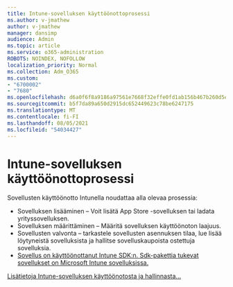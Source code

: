 ```yaml
---
title: Intune-sovelluksen käyttöönottoprosessi
ms.author: v-jmathew
author: v-jmathew
manager: dansimp
audience: Admin
ms.topic: article
ms.service: o365-administration
ROBOTS: NOINDEX, NOFOLLOW
localization_priority: Normal
ms.collection: Adm_O365
ms.custom:
- "6700002"
- "7680"
ms.openlocfilehash: d6a0f6f8a9186a97561e7668f32effe0fd1ab156b467b260d5ebef5dbd6b9ff8
ms.sourcegitcommit: b5f7da89a650d2915dc652449623c78be6247175
ms.translationtype: MT
ms.contentlocale: fi-FI
ms.lasthandoff: 08/05/2021
ms.locfileid: "54034427"
---
```

# <a name="intune-app-deployment-process"></a>Intune-sovelluksen käyttöönottoprosessi

Sovellusten käyttöönotto Intunella noudattaa alla olevaa prosessia:

- Sovelluksen lisääminen – Voit lisätä App Store -sovelluksen tai ladata yrityssovelluksen.
- Sovelluksen määrittäminen – Määritä sovelluksen käyttöönoton laajuus.
- Sovellusten valvonta – tarkastele sovellusten asennuksen tilaa, lue lisää löytyneistä sovelluksista ja hallitse sovelluskaupoista ostettuja sovelluksia.
- [Sovellus on käyttöönottanut Intune SDK:n. Sdk-pakettia tukevat sovellukset on Microsoft Intune sovelluksissa.](https://docs.microsoft.com/mem/intune/apps/apps-supported-intune-apps)

[Lisätietoja Intune-sovelluksen käyttöönotosta ja hallinnasta...](https://docs.microsoft.com/mem/intune/apps/app-management)
